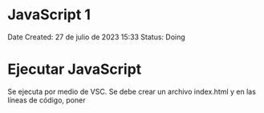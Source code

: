 # JavaScript 1

Date Created: 27 de julio de 2023 15:33
Status: Doing

# Ejecutar JavaScript

Se ejecuta por medio de VSC. Se debe crear un archivo index.html y en las líneas de código, poner <script>. Esto le da a entender al editor que estamos trabajando en Java

![Untitled](img/Untitled.png)

Consola: Es donde se ve el resultado del código JS

Para verlo, abrimo el archivo index.html y se abrirá en Chrome. Ahora se usa Ctrl+shift+j para ver la consola

# Comentarios

Son textos que se incluyen pero que no hacen parte del código como tal. Son usados como guía

Se hacen con dos

//

![Untitled](img/Untitled%201.png)

![Untitled](img/Untitled%202.png)

# Variables

Tipos de datos: Undefined (no existe valor asignado), null (nulo), boolean (booleano), string (cadena de caracteres), symbol, number (numero) & object

Variable: Crea un espacio en el dispositivo y guarda un valor en ese lugar de memoria

![Untitled](img/Untitled%203.png)

# Operador de Asignación

Si se definen variables pero no su valor, en la consola se verá reflejado como valor indefinido

![Untitled](img/Untitled%204.png)

![Untitled](img/Untitled%205.png)

Podemos darle un valor a la variable despues de creada

![Untitled](img/Untitled%206.png)

# Asignar el valor de una variable a otra variable

![Untitled](img/Untitled%207.png)

![Untitled](img/Untitled%208.png)

# Variables no Inicializadas

Son aquellas variables a las que no se les ha asignado un valor

![Untitled](img/Untitled%209.png)

# Mayúsculas y Minúculas

En JS es importante que las variables sean escritas como se declararon, respetando mayúsculas y minúsculas

![Untitled](img/Untitled%2010.png)

# Operaciones Aritméticas

![Untitled](img/Untitled%2011.png)

![Untitled](img/Untitled%2012.png)

![Untitled](img/Untitled%2013.png)

![Untitled](img/Untitled%2014.png)

# Números Decimales

![Untitled](img/Untitled%2015.png)

Aplican la misma manera de las operaciones artiméticas

# Residuo de una división.

Esta operación da el valor del residuo de una división, es decir si divido 17/3 nos da 5,6. Pero el residuo es aquello que no se puede dividir de manera entera es decir que daría 5 y residuo 2. Se hace con%

![Untitled](img/Untitled%2016.png)

# Incrementar el valor de una variable

![Untitled](img/Untitled%2017.png)

![Untitled](img/Untitled%2018.png)

![Untitled](img/Untitled%2019.png)

![Untitled](img/Untitled%2020.png)

# Reducción del valor de una variable

![Untitled](img/Untitled%2021.png)

![Untitled](img/Untitled%2022.png)

# Asignación de Suma

Cuando se desea sumar una variable a un numero, se puede hacer de forma abreviada

![Untitled](img/Untitled%2023.png)

Otro Ejemplo

![Untitled](img/Untitled%2024.png)

# Asignación de Resta

![Untitled](img/Untitled%2025.png)

# Asignación de la Multiplicación

![Untitled](img/Untitled%2026.png)

# Asignación de División

![Untitled](img/Untitled%2027.png)

# Variable con Cadenas de Caracteres

![Untitled](img/Untitled%2028.png)

# Escapar Comillas en Cadenas de Caracteres

Si se desea declarar una variable de caracteres que incluyan comillas, debe hacerse de la siguiente manera \”texto”

![Untitled](img/Untitled%2029.png)

# Escape de Caracteres con Comillas Simples

![Untitled](img/Untitled%2030.png)

![Untitled](img/Untitled%2031.png)

Se puede hacer también intercalando comillas simples y comillas dobles como se muestra en los ejemplo

# Secuencias de Escape

Son combinaciones de caracteres que no se representan a sí mismos como caracteres como tal

![Untitled](img/Untitled%2032.png)

# Concatenar Cadenas de Caracteres

![Untitled](img/Untitled%2033.png)

# Construir Cadenas con Variables

![Untitled](img/Untitled%2034.png)

# Agregar Variables a Cadenas de Caracteres

![Untitled](img/Untitled%2035.png)

# Longitud de una cadena de caracteres

Para conocer la cantidad de caracteres de una variable, al momento de imprimir se agrega .lenght, es decir console.log(variable.length)

![Untitled](img/Untitled%2036.png)

# Notación de Corchetes: Primer Caracter